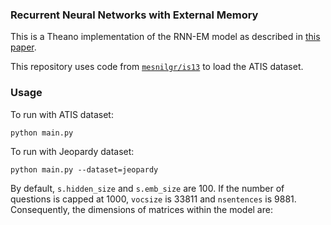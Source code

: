 ### Recurrent Neural Networks with External Memory

This is a Theano implementation of the RNN-EM model as described in [this paper](http://research.microsoft.com/pubs/246720/rnn_em.pdf).

This repository uses code from [`mesnilgr/is13`](https://github.com/mesnilgr/is13) to load the ATIS dataset.

### Usage
To run with ATIS dataset:
```
python main.py
```
To run with Jeopardy dataset:
```
python main.py --dataset=jeopardy
```

By default, `s.hidden_size` and `s.emb_size` are 100. If the number of questions is capped at 1000, `vocsize` is 33811 and `nsentences` is 9881.
Consequently, the dimensions of matrices within the model are:

